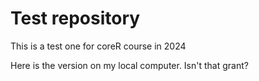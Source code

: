 # Test repository

This is a test one for coreR course in 2024


Here is the version on my local computer.  Isn't that grant?